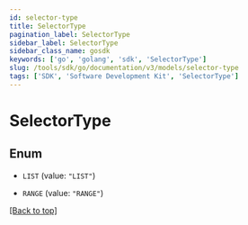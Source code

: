 ```yaml
---
id: selector-type
title: SelectorType
pagination_label: SelectorType
sidebar_label: SelectorType
sidebar_class_name: gosdk
keywords: ['go', 'golang', 'sdk', 'SelectorType'] 
slug: /tools/sdk/go/documentation/v3/models/selector-type
tags: ['SDK', 'Software Development Kit', 'SelectorType']
---
```


# SelectorType

## Enum


* `LIST` (value: `"LIST"`)

* `RANGE` (value: `"RANGE"`)


[[Back to top]](#) 



